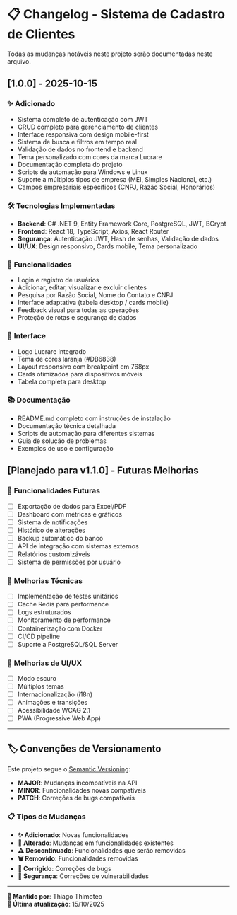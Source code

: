 # 📋 Changelog - Sistema de Cadastro de Clientes

Todas as mudanças notáveis neste projeto serão documentadas neste arquivo.

## [1.0.0] - 2025-10-15

### ✨ **Adicionado**
- Sistema completo de autenticação com JWT
- CRUD completo para gerenciamento de clientes
- Interface responsiva com design mobile-first
- Sistema de busca e filtros em tempo real
- Validação de dados no frontend e backend
- Tema personalizado com cores da marca Lucrare
- Documentação completa do projeto
- Scripts de automação para Windows e Linux
- Suporte a múltiplos tipos de empresa (MEI, Simples Nacional, etc.)
- Campos empresariais específicos (CNPJ, Razão Social, Honorários)

### 🛠️ **Tecnologias Implementadas**
- **Backend**: C# .NET 9, Entity Framework Core, PostgreSQL, JWT, BCrypt
- **Frontend**: React 18, TypeScript, Axios, React Router
- **Segurança**: Autenticação JWT, Hash de senhas, Validação de dados
- **UI/UX**: Design responsivo, Cards mobile, Tema personalizado

### 📱 **Funcionalidades**
- Login e registro de usuários
- Adicionar, editar, visualizar e excluir clientes
- Pesquisa por Razão Social, Nome do Contato e CNPJ
- Interface adaptativa (tabela desktop / cards mobile)
- Feedback visual para todas as operações
- Proteção de rotas e segurança de dados

### 🎨 **Interface**
- Logo Lucrare integrado
- Tema de cores laranja (#DB6838)
- Layout responsivo com breakpoint em 768px
- Cards otimizados para dispositivos móveis
- Tabela completa para desktop

### 📚 **Documentação**
- README.md completo com instruções de instalação
- Documentação técnica detalhada
- Scripts de automação para diferentes sistemas
- Guia de solução de problemas
- Exemplos de uso e configuração

## [Planejado para v1.1.0] - Futuras Melhorias

### 🔮 **Funcionalidades Futuras**
- [ ] Exportação de dados para Excel/PDF
- [ ] Dashboard com métricas e gráficos
- [ ] Sistema de notificações
- [ ] Histórico de alterações
- [ ] Backup automático do banco
- [ ] API de integração com sistemas externos
- [ ] Relatórios customizáveis
- [ ] Sistema de permissões por usuário

### 🚀 **Melhorias Técnicas**
- [ ] Implementação de testes unitários
- [ ] Cache Redis para performance
- [ ] Logs estruturados
- [ ] Monitoramento de performance
- [ ] Containerização com Docker
- [ ] CI/CD pipeline
- [ ] Suporte a PostgreSQL/SQL Server

### 🎨 **Melhorias de UI/UX**
- [ ] Modo escuro
- [ ] Múltiplos temas
- [ ] Internacionalização (i18n)
- [ ] Animações e transições
- [ ] Acessibilidade WCAG 2.1
- [ ] PWA (Progressive Web App)

---

## 🏷️ Convenções de Versionamento

Este projeto segue o [Semantic Versioning](https://semver.org/):

- **MAJOR**: Mudanças incompatíveis na API
- **MINOR**: Funcionalidades novas compatíveis
- **PATCH**: Correções de bugs compatíveis

### 📋 Tipos de Mudanças
- **✨ Adicionado**: Novas funcionalidades
- **🔄 Alterado**: Mudanças em funcionalidades existentes
- **⚠️ Descontinuado**: Funcionalidades que serão removidas
- **🗑️ Removido**: Funcionalidades removidas
- **🔧 Corrigido**: Correções de bugs
- **🔐 Segurança**: Correções de vulnerabilidades

---

**📝 Mantido por**: Thiago Thimoteo  
**📅 Última atualização**: 15/10/2025